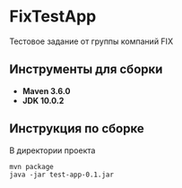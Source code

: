 FixTestApp
================
Тестовое задание от группы компаний FIX

Инструменты для сборки
---------------------
* **Maven 3.6.0**
* **JDK 10.0.2**

Инструкция по сборке
--------------------
В директории проекта
```git bash
mvn package
java -jar test-app-0.1.jar
```
